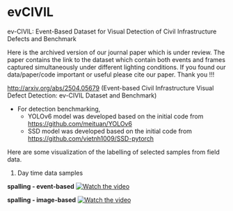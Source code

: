 # evCIVIL
ev-CIVIL: Event-Based Dataset for Visual Detection of Civil Infrastructure Defects and Benchmark

Here is the archived version of our journal paper which is under review. The paper contains the link to the dataset which contain both events and frames captured simultaneously under different lighting conditions.
If you found our data/paper/code important or useful please cite our paper. Thank you !!!

http://arxiv.org/abs/2504.05679 (Event-based Civil Infrastructure Visual Defect Detection: ev-CIVIL Dataset and Benchmark)

* For detection benchmarking,
    - YOLOv6 model was developed based on the initial code from https://github.com/meituan/YOLOv6
    - SSD model was developed based on the initial code from https://github.com/vietnh1009/SSD-pytorch


Here are some visualization of the labelling of selected samples from field data.



 1. Day time data samples

**spalling - event-based**
[![Watch the video](https://img.youtube.com/vi/_5tFXJQIzi4/0.jpg)](https://www.youtube.com/watch?v=0qPVgUOcUQE)

**spalling - image-based**
[![Watch the video](https://img.youtube.com/vi/_5tFXJQIzi4/0.jpg)](https://www.youtube.com/watch?v=bX8J5LxqWHI)


